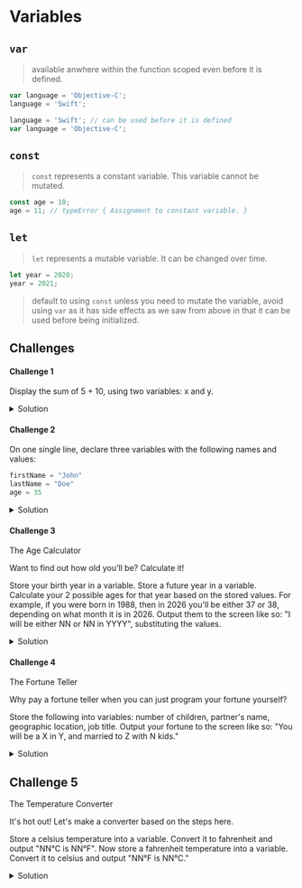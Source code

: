 # Variables 

## `var`

> available anwhere within the function scoped even before it is defined.

```javascript 
var language = 'Objective-C';
language = 'Swift';
```

```javascript 
language = 'Swift'; // can be used before it is defined
var language = 'Objective-C';
```

## `const`

> `const` represents a constant variable. This variable cannot be mutated. 

```javascript
const age = 10; 
age = 11; // typeError { Assignment to constant variable. }
```

## `let`

> `let` represents a mutable variable. It can be changed over time. 

```javascript
let year = 2020; 
year = 2021; 
```

> default to using `const` unless you need to mutate the variable, avoid using `var` as it has side effects as we saw from above in that it can be used before being initialized.

## Challenges 

#### Challenge 1 

Display the sum of 5 + 10, using two variables: x and y.

<details> 
  <summary>Solution</summary> 

```javascript 
let x = 5; 
let y = 10; 
console.log(`The sum of ${x} + ${y} is ${x + y}`); 
// The sum of 5 + 10 is 15
```

</details> 

#### Challenge 2

On one single line, declare three variables with the following names and values:

```javascript 
firstName = "John"
lastName = "Doe"
age = 35 
```

<details> 
  <summary>Solution</summary> 

```javascript 
let firstName = 'John', lastName = 'Doe', age = 35; 
```

</details> 

#### Challenge 3 

The Age Calculator

Want to find out how old you'll be? Calculate it!

Store your birth year in a variable.
Store a future year in a variable.
Calculate your 2 possible ages for that year based on the stored values.
For example, if you were born in 1988, then in 2026 you'll be either 37 or 38, depending on what month it is in 2026.
Output them to the screen like so: "I will be either NN or NN in YYYY", substituting the values.

<details> 
  <summary>Solution</summary> 

```javascript 
const birthYear = 1978; 
let currentYear = 1999; 

let age = currentYear - birthYear; 
let earlierMonth = age - 1; 

console.log(`I will be either ${earlierMonth} or ${age} in ${currentYear}`); 
// I will be either 20 or 21 in 1999 🥳 🍻
```
</details> 

#### Challenge 4 

The Fortune Teller

Why pay a fortune teller when you can just program your fortune yourself?

Store the following into variables: number of children, partner's name, geographic location, job title.
Output your fortune to the screen like so: "You will be a X in Y, and married to Z with N kids."


<details> 
  <summary>Solution</summary> 

```javascript 
let numberOfChildren = 11; 
let partnersName = 'Sarah'; 
let geographicLocation = {
  'latitude': 36.7783, 
  'longitude': 119.4179, 
  'state': 'California'
}
let jobTitle = 'Soccer Coach'

console.log(`You will be a ${jobTitle} in ${geographicLocation.state}, and married to ${partnersName} with ${numberOfChildren} kids`); 
// You will be a Soccer Coach in California and married to Sarah with 11 kids 🤯
```

</details>

## Challenge 5 

The Temperature Converter

It's hot out! Let's make a converter based on the steps here.

Store a celsius temperature into a variable.
Convert it to fahrenheit and output "NN°C is NN°F".
Now store a fahrenheit temperature into a variable.
Convert it to celsius and output "NN°F is NN°C."

<details> 
  <summary>Solution</summary> 

```javascript 
function celciusToFahrenheit(temp) {
  return (((temp / 5) * 9)  + 32).toFixed(2);
}

function fahrenheitToCelsius(temp) {
  return ((temp - 32) * 5 / 9).toFixed(2);
}

const celsius = 19; 
console.log(`${celsius}°C is ${celciusToFahrenheit(celsius)}°F`);
// 19°C is 66.20°F

const fahrenheit = 78;
console.log(`${fahrenheit}°F is ${fahrenheitToCelsius(fahrenheit)}°C`);
// 78°F is 25.56°C
```

</details>

